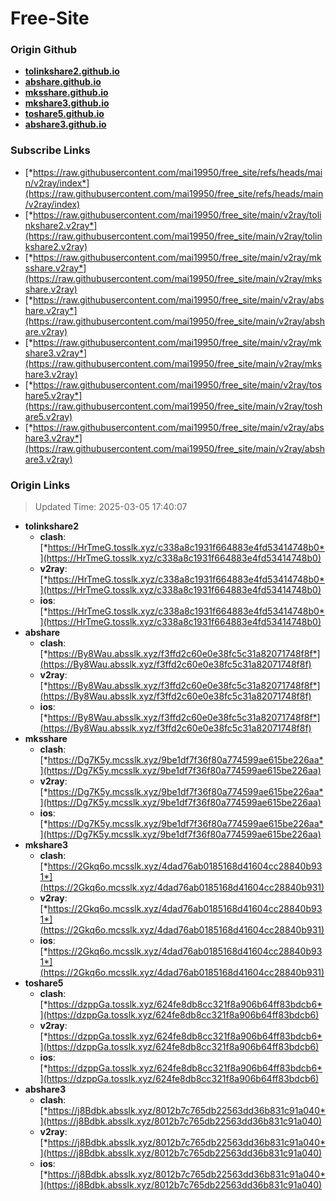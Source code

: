 # Free-Site

### Origin Github

- [**tolinkshare2.github.io**](https://github.com/tolinkshare2/tolinkshare2.github.io)
- [**abshare.github.io**](https://github.com/abshare/abshare.github.io)
- [**mksshare.github.io**](https://github.com/mksshare/mksshare.github.io)
- [**mkshare3.github.io**](https://github.com/mkshare3/mkshare3.github.io)
- [**toshare5.github.io**](https://github.com/toshare5/toshare5.github.io)
- [**abshare3.github.io**](https://github.com/abshare3/abshare3.github.io)

### Subscribe Links

- [*https://raw.githubusercontent.com/mai19950/free_site/refs/heads/main/v2ray/index*](https://raw.githubusercontent.com/mai19950/free_site/refs/heads/main/v2ray/index)
- [*https://raw.githubusercontent.com/mai19950/free_site/main/v2ray/tolinkshare2.v2ray*](https://raw.githubusercontent.com/mai19950/free_site/main/v2ray/tolinkshare2.v2ray)
- [*https://raw.githubusercontent.com/mai19950/free_site/main/v2ray/mksshare.v2ray*](https://raw.githubusercontent.com/mai19950/free_site/main/v2ray/mksshare.v2ray)
- [*https://raw.githubusercontent.com/mai19950/free_site/main/v2ray/abshare.v2ray*](https://raw.githubusercontent.com/mai19950/free_site/main/v2ray/abshare.v2ray)
- [*https://raw.githubusercontent.com/mai19950/free_site/main/v2ray/mkshare3.v2ray*](https://raw.githubusercontent.com/mai19950/free_site/main/v2ray/mkshare3.v2ray)
- [*https://raw.githubusercontent.com/mai19950/free_site/main/v2ray/toshare5.v2ray*](https://raw.githubusercontent.com/mai19950/free_site/main/v2ray/toshare5.v2ray)
- [*https://raw.githubusercontent.com/mai19950/free_site/main/v2ray/abshare3.v2ray*](https://raw.githubusercontent.com/mai19950/free_site/main/v2ray/abshare3.v2ray)

### Origin Links

> Updated Time: 2025-03-05 17:40:07

- **tolinkshare2**
  - **clash**: [*https://HrTmeG.tosslk.xyz/c338a8c1931f664883e4fd53414748b0*](https://HrTmeG.tosslk.xyz/c338a8c1931f664883e4fd53414748b0)
  - **v2ray**: [*https://HrTmeG.tosslk.xyz/c338a8c1931f664883e4fd53414748b0*](https://HrTmeG.tosslk.xyz/c338a8c1931f664883e4fd53414748b0)
  - **ios**: [*https://HrTmeG.tosslk.xyz/c338a8c1931f664883e4fd53414748b0*](https://HrTmeG.tosslk.xyz/c338a8c1931f664883e4fd53414748b0)
- **abshare**
  - **clash**: [*https://By8Wau.absslk.xyz/f3ffd2c60e0e38fc5c31a82071748f8f*](https://By8Wau.absslk.xyz/f3ffd2c60e0e38fc5c31a82071748f8f)
  - **v2ray**: [*https://By8Wau.absslk.xyz/f3ffd2c60e0e38fc5c31a82071748f8f*](https://By8Wau.absslk.xyz/f3ffd2c60e0e38fc5c31a82071748f8f)
  - **ios**: [*https://By8Wau.absslk.xyz/f3ffd2c60e0e38fc5c31a82071748f8f*](https://By8Wau.absslk.xyz/f3ffd2c60e0e38fc5c31a82071748f8f)
- **mksshare**
  - **clash**: [*https://Dg7K5y.mcsslk.xyz/9be1df7f36f80a774599ae615be226aa*](https://Dg7K5y.mcsslk.xyz/9be1df7f36f80a774599ae615be226aa)
  - **v2ray**: [*https://Dg7K5y.mcsslk.xyz/9be1df7f36f80a774599ae615be226aa*](https://Dg7K5y.mcsslk.xyz/9be1df7f36f80a774599ae615be226aa)
  - **ios**: [*https://Dg7K5y.mcsslk.xyz/9be1df7f36f80a774599ae615be226aa*](https://Dg7K5y.mcsslk.xyz/9be1df7f36f80a774599ae615be226aa)
- **mkshare3**
  - **clash**: [*https://2Gkq6o.mcsslk.xyz/4dad76ab0185168d41604cc28840b931*](https://2Gkq6o.mcsslk.xyz/4dad76ab0185168d41604cc28840b931)
  - **v2ray**: [*https://2Gkq6o.mcsslk.xyz/4dad76ab0185168d41604cc28840b931*](https://2Gkq6o.mcsslk.xyz/4dad76ab0185168d41604cc28840b931)
  - **ios**: [*https://2Gkq6o.mcsslk.xyz/4dad76ab0185168d41604cc28840b931*](https://2Gkq6o.mcsslk.xyz/4dad76ab0185168d41604cc28840b931)
- **toshare5**
  - **clash**: [*https://dzppGa.tosslk.xyz/624fe8db8cc321f8a906b64ff83bdcb6*](https://dzppGa.tosslk.xyz/624fe8db8cc321f8a906b64ff83bdcb6)
  - **v2ray**: [*https://dzppGa.tosslk.xyz/624fe8db8cc321f8a906b64ff83bdcb6*](https://dzppGa.tosslk.xyz/624fe8db8cc321f8a906b64ff83bdcb6)
  - **ios**: [*https://dzppGa.tosslk.xyz/624fe8db8cc321f8a906b64ff83bdcb6*](https://dzppGa.tosslk.xyz/624fe8db8cc321f8a906b64ff83bdcb6)
- **abshare3**
  - **clash**: [*https://j8Bdbk.absslk.xyz/8012b7c765db22563dd36b831c91a040*](https://j8Bdbk.absslk.xyz/8012b7c765db22563dd36b831c91a040)
  - **v2ray**: [*https://j8Bdbk.absslk.xyz/8012b7c765db22563dd36b831c91a040*](https://j8Bdbk.absslk.xyz/8012b7c765db22563dd36b831c91a040)
  - **ios**: [*https://j8Bdbk.absslk.xyz/8012b7c765db22563dd36b831c91a040*](https://j8Bdbk.absslk.xyz/8012b7c765db22563dd36b831c91a040)
